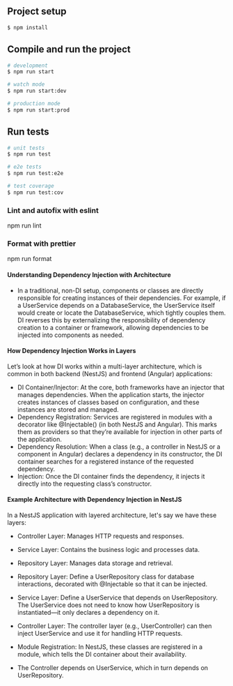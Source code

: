 
## Project setup

```bash
$ npm install
```

## Compile and run the project

```bash
# development
$ npm run start

# watch mode
$ npm run start:dev

# production mode
$ npm run start:prod
```

## Run tests

```bash
# unit tests
$ npm run test

# e2e tests
$ npm run test:e2e

# test coverage
$ npm run test:cov
```

### Lint and autofix with eslint
 npm run lint

### Format with prettier
 npm run format

#### Understanding Dependency Injection with Architecture

- In a traditional, non-DI setup, components or classes are directly responsible for creating instances of their dependencies. For example, if a UserService depends on a DatabaseService, the UserService itself would create or locate the DatabaseService, which tightly couples them. DI reverses this by externalizing the responsibility of dependency creation to a container or framework, allowing dependencies to be injected into components as needed.

#### How Dependency Injection Works in Layers
Let’s look at how DI works within a multi-layer architecture, which is common in both backend (NestJS) and frontend (Angular) applications:

- DI Container/Injector: At the core, both frameworks have an injector that manages dependencies. When the application starts, the injector creates instances of classes based on configuration, and these instances are stored and managed.
- Dependency Registration: Services are registered in modules with a decorator like @Injectable() (in both NestJS and Angular). This marks them as providers so that they’re available for injection in other parts of the application.
- Dependency Resolution: When a class (e.g., a controller in NestJS or a component in Angular) declares a dependency in its constructor, the DI container searches for a registered instance of the requested dependency.
- Injection: Once the DI container finds the dependency, it injects it directly into the requesting class’s constructor.

#### Example Architecture with Dependency Injection in NestJS

In a NestJS application with layered architecture, let's say we have these layers:

- Controller Layer: Manages HTTP requests and responses.
- Service Layer: Contains the business logic and processes data.
- Repository Layer: Manages data storage and retrieval.

- Repository Layer: Define a UserRepository class for database interactions, decorated with @Injectable so that it can be injected.
- Service Layer: Define a UserService that depends on UserRepository. The UserService does not need to know how UserRepository is instantiated—it only declares a dependency on it.
- Controller Layer: The controller layer (e.g., UserController) can then inject UserService and use it for handling HTTP requests.
- Module Registration: In NestJS, these classes are registered in a module, which tells the DI container about their availability.

- The Controller depends on UserService, which in turn depends on UserRepository.



